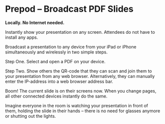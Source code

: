 # Prepod – Broadcast PDF Slides
**Locally. No Internet needed.**

Instantly show your presentation on any screen. Attendees do not have to install any apps.

Broadcast a presentation to any device from your iPad or iPhone simultaneously and wirelessly in two simple steps.

Step One. Select and open a PDF on your device.

Step Two. Show others the QR-code that they can scan and join them to your presentation from any web browser. Alternatively, they can manually enter the IP-address into a web browser address bar.

Boom! The current slide is on their screens now. When you change pages, all other connected devices instantly do the same.

Imagine everyone in the room is watching your presentation in front of them, holding the slide in their hands – there is no need for glasses anymore or shutting out the lights.
